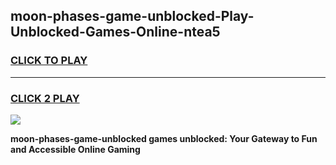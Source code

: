 
## moon-phases-game-unblocked-Play-Unblocked-Games-Online-ntea5
<h3>
<a href="https://premium76.site?title=moon-phases-game-unblocked&ref=25A">CLICK TO PLAY</a></h3>
<hr>

<h3>
<a href="https://premium76.site?title=moon-phases-game-unblocked&ref=25A">CLICK 2 PLAY</a>
  
</h3>

<a href="https://premium76.site?title=moon-phases-game-unblocked&ref=25A"><img src="https://clearcache.store/games.png"></a>


**moon-phases-game-unblocked games unblocked: Your Gateway to Fun and Accessible Online Gaming**
